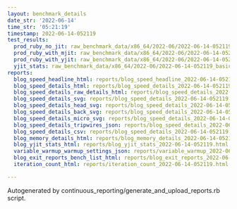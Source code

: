 ```yaml
---
layout: benchmark_details
date_str: '2022-06-14'
time_str: '05:21:19'
timestamp: 2022-06-14-052119
test_results:
  prod_ruby_no_jit: raw_benchmark_data/x86_64/2022-06/2022-06-14-052119_basic_benchmark_prod_ruby_no_jit.json
  prod_ruby_with_mjit: raw_benchmark_data/x86_64/2022-06/2022-06-14-052119_basic_benchmark_prod_ruby_with_mjit.json
  prod_ruby_with_yjit: raw_benchmark_data/x86_64/2022-06/2022-06-14-052119_basic_benchmark_prod_ruby_with_yjit.json
  yjit_stats: raw_benchmark_data/x86_64/2022-06/2022-06-14-052119_basic_benchmark_yjit_stats.json
reports:
  blog_speed_headline_html: reports/blog_speed_headline_2022-06-14-052119.html
  blog_speed_details_html: reports/blog_speed_details_2022-06-14-052119.html
  blog_speed_details_raw_details_html: reports/blog_speed_details_2022-06-14-052119.raw_details.html
  blog_speed_details_svg: reports/blog_speed_details_2022-06-14-052119.svg
  blog_speed_details_head_svg: reports/blog_speed_details_2022-06-14-052119.head.svg
  blog_speed_details_back_svg: reports/blog_speed_details_2022-06-14-052119.back.svg
  blog_speed_details_micro_svg: reports/blog_speed_details_2022-06-14-052119.micro.svg
  blog_speed_details_tripwires_json: reports/blog_speed_details_2022-06-14-052119.tripwires.json
  blog_speed_details_csv: reports/blog_speed_details_2022-06-14-052119.csv
  blog_memory_details_html: reports/blog_memory_details_2022-06-14-052119.html
  blog_yjit_stats_html: reports/blog_yjit_stats_2022-06-14-052119.html
  variable_warmup_warmup_settings_json: reports/variable_warmup_2022-06-14-052119.warmup_settings.json
  blog_exit_reports_bench_list_html: reports/blog_exit_reports_2022-06-14-052119.bench_list.html
  iteration_count_html: reports/iteration_count_2022-06-14-052119.html

---
```

Autogenerated by continuous_reporting/generate_and_upload_reports.rb script.
